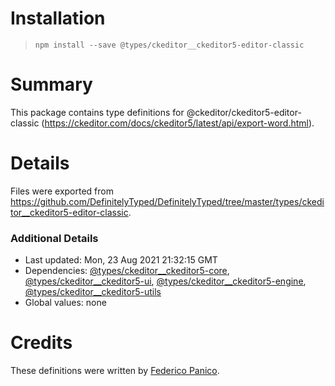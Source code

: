 # Installation
> `npm install --save @types/ckeditor__ckeditor5-editor-classic`

# Summary
This package contains type definitions for @ckeditor/ckeditor5-editor-classic (https://ckeditor.com/docs/ckeditor5/latest/api/export-word.html).

# Details
Files were exported from https://github.com/DefinitelyTyped/DefinitelyTyped/tree/master/types/ckeditor__ckeditor5-editor-classic.

### Additional Details
 * Last updated: Mon, 23 Aug 2021 21:32:15 GMT
 * Dependencies: [@types/ckeditor__ckeditor5-core](https://npmjs.com/package/@types/ckeditor__ckeditor5-core), [@types/ckeditor__ckeditor5-ui](https://npmjs.com/package/@types/ckeditor__ckeditor5-ui), [@types/ckeditor__ckeditor5-engine](https://npmjs.com/package/@types/ckeditor__ckeditor5-engine), [@types/ckeditor__ckeditor5-utils](https://npmjs.com/package/@types/ckeditor__ckeditor5-utils)
 * Global values: none

# Credits
These definitions were written by [Federico Panico](https://github.com/fedemp).
